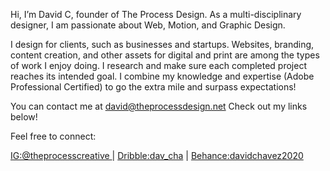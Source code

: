Hi, I’m David C, founder of The Process Design.
As a multi-disciplinary designer, I am passionate about Web, Motion, and Graphic Design. 

I design for clients, such as businesses and startups. Websites, branding, content creation, and other assets for digital and print are among the types of work I enjoy doing. I research and make sure each completed project reaches its intended goal. I combine my knowledge and expertise (Adobe Professional Certified) to go the extra mile and surpass expectations!

You can contact me at david@theprocessdesign.net
Check out my links below! 


Feel free to connect: 

[IG:@theprocesscreative ](https://www.instagram.com/theprocesscreative/) | [Dribble:dav_cha](https://dribbble.com/dav_cha) | [Behance:davidchavez2020](https://www.behance.net/davidchavez2020)
      
      

<!---
codeDavidC/codeDavidC is a ✨ special ✨ repository because its `README.md` (this file) appears on your GitHub profile.
You can click the Preview link to take a look at your changes.
--->
